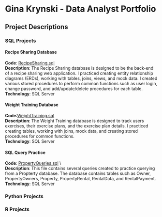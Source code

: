 # Gina Krynski - Data Analyst Portfolio
## Project Descriptions
### SQL Projects
#### Recipe Sharing Database
**Code**: [RecipeSharing.sql](RecipeSharing.sql) \
**Description**: The Recipe Sharing database is designed to be the back-end of a recipe sharing web application. I practiced creating entity relationship diagrams (ERDs), working with tables, joins, views, and mock data. I created various stored procedures to perform common functions such as user login, change password, and add/update/delete procedures for each table.\
**Technology**: SQL Server

#### Weight Training Database
**Code**:[WeightTraining.sql](WeightTraining.sql) \
**Description**: The Weight Training database is designed to track users exercises, their exercise plans, and the exercise plan details. I practiced creating tables, working with joins, mock data, and creating stored procedures for common functions.\
**Technology**: SQL Server

#### SQL Query Practice
**Code**: [PropertyQueries.sql](PropertyQueries.sql) \  
**Description**: This file contains several queries created to practice querying from a Propterty database. The database contains tables such as Owner, PropertyOwners, Property, PropertyRental, RentalData, and RentalPayment.\
**Technology**: SQL Server

### Python Projects
### R Projects

